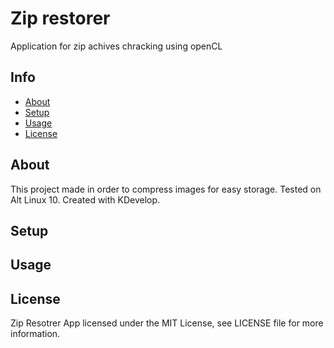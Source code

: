# Zip restorer
Application for zip achives chracking using openCL

## Info
* [About](#about)
* [Setup](#setup)
* [Usage](#usage)
* [License](#license)

## About
This project made in order to compress images for easy storage.
Tested on Alt Linux 10. Created with KDevelop.

## Setup


## Usage



## License
Zip Resotrer App licensed under the MIT License, see LICENSE file for more information.
